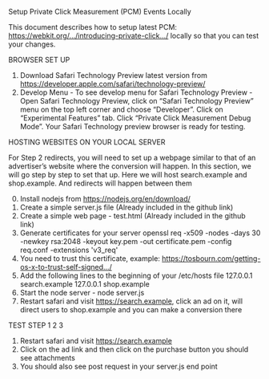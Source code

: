 Setup Private Click Measurement (PCM) Events Locally

This document describes how to setup latest PCM: https://webkit.org/.../introducing-private-click.../ locally so that you can test your changes.

BROWSER SET UP

1. Download Safari Technology Preview latest version from https://developer.apple.com/safari/technology-preview/
2. Develop Menu - To see develop menu for Safari Technology Preview -Open Safari Technology Preview, click on “Safari Technology Preview” menu on the top left corner and choose “Developer”. Click on “Experimental Features” tab. Click “Private Click Measurement Debug Mode”.
Your Safari Technology preview browser is ready for testing.

HOSTING WEBSITES ON YOUR LOCAL SERVER

For Step 2 redirects, you will need to set up a webpage similar to that of an advertiser’s website where the conversion will happen. In this section, we will go step by step to set that up. Here we will host search.example and shop.example. And redirects will happen between them

0. Install nodejs from https://nodejs.org/en/download/
1. Create a simple server.js file (Already included in the github link)
2. Create a simple web page - test.html (Already included in the github link)
3. Generate certificates for your server
openssl req -x509 -nodes -days 30 -newkey rsa:2048 -keyout key.pem -out certificate.pem -config req.conf -extensions 'v3_req'
4. You need to trust this certificate, example: https://tosbourn.com/getting-os-x-to-trust-self-signed.../
5. Add the following lines to the beginning of your /etc/hosts file
127.0.0.1 search.example
127.0.0.1 shop.example
6. Start the node server - node server.js
7. Restart safari and visit https://search.example, click an ad on it, will direct users to shop.example and you can make a conversion there

TEST STEP 1 2 3

1. Restart safari and visit https://search.example
2. Click on the ad link and then click on the purchase button you should see attachments
3. You should also see post request in your server.js end point
